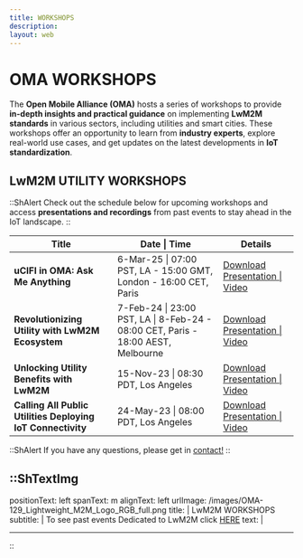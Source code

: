 ```yaml
---
title: WORKSHOPS
description:
layout: web
---
```


# OMA WORKSHOPS

The **Open Mobile Alliance (OMA)** hosts a series of workshops to provide **in-depth insights and practical guidance** on implementing **LwM2M standards** in various sectors, including utilities and smart cities. These workshops offer an opportunity to learn from **industry experts**, explore real-world use cases, and get updates on the latest developments in **IoT standardization**.


## LwM2M UTILITY WORKSHOPS

::ShAlert
Check out the schedule below for upcoming workshops and access **presentations and recordings** from past events to stay ahead in the IoT landscape.
::
</br>


<table>
  <thead>
    <tr>
        <th>Title</th>
        <th>Date | Time</th>
        <th>Details</th>
    </tr>
</thead>
<tbody>
  <tr>
      <td><strong>uCIFI in OMA: Ask Me Anything</strong></td> 
      <td>6-Mar-25 | 07:00 PST, LA - 15:00 GMT, London - 16:00 CET, Paris</td> 
      <td><a href="" target="_blank">Download Presentation | Video</td>
  </tr>
  <tr>
        <td><strong>Revolutionizing Utility with LwM2M Ecosystem</strong></td> 
        <td>7-Feb-24 | 23:00 PST, LA | 8-Feb-24 - 08:00 CET, Paris - 18:00 AEST, Melbourne</td> 
        <td><a href="https://21247113.hs-sites.com/revolutionizing-utilities-with-lwm2m-ecosystem-workshop-accesss-recording" target="_blank">Download Presentation | Video</td>
    </tr>
    <tr>
        <td><strong>Unlocking Utility Benefits with LwM2M</strong></td> 
        <td>15-Nov-23 | 08:30 PDT, Los Angeles</td> 
        <td><a href="http://21247113.hs-sites.com/unlocking-utility-benefits-with-lwm2m-3" target="_blank">Download Presentation | Video</a></td>
    </tr>
    <tr>
        <td><strong>Calling All Public Utilities Deploying IoT Connectivity</strong></td> 
        <td>24-May-23 | 08:00 PDT, Los Angeles</td> 
        <td><a href="https://21247113.hs-sites.com/iot-for-utilities-workshop-1" target="_blank">Download Presentation | Video</td>
    </tr>
</tbody>
</table>

::ShAlert
If you have any questions, please get in [contact!](/contact-us)
::

::ShTextImg
---
positionText: left
spanText: m
alignText: left
urlImage: /images/OMA-129_Lightweight_M2M_Logo_RGB_full.png
title: |
   LwM2M WORKSHOPS
subtitle: |
   To see past events Dedicated to LwM2M click [HERE](/oma-events/past-events)
text: |

---
::

